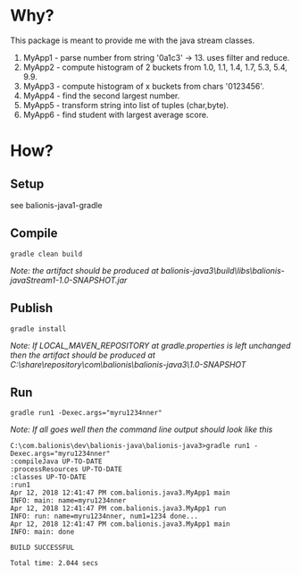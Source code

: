 # Why?

This package is meant to provide me with the java stream classes.

1) MyApp1 - parse number from string '0a1c3' -> 13. uses filter and reduce.
2) MyApp2 - compute histogram of 2 buckets from 1.0, 1.1, 1.4, 1.7, 5.3, 5.4, 9.9.
3) MyApp3 - compute histogram of x buckets from chars '0123456'.
4) MyApp4 - find the second largest number.
5) MyApp5 - transform string into list of tuples (char,byte).
6) MyApp6 - find student with largest average score.

# How?

## Setup

see balionis-java1-gradle

## Compile

```
gradle clean build
```

_Note: the artifact should be produced at balionis-java3\build\libs\balionis-javaStream1-1.0-SNAPSHOT.jar_

## Publish

```
gradle install
```

_Note: If LOCAL_MAVEN_REPOSITORY at gradle.properties is left unchanged then the artifact should be produced at C:\share\repository\com\balionis\balionis-java3\1.0-SNAPSHOT_

## Run

```
gradle run1 -Dexec.args="myru1234nner"
```

_Note: If all goes well then the command line output should look like this_
```
C:\com.balionis\dev\balionis-java\balionis-java3>gradle run1 -Dexec.args="myru1234nner"
:compileJava UP-TO-DATE
:processResources UP-TO-DATE
:classes UP-TO-DATE
:run1
Apr 12, 2018 12:41:47 PM com.balionis.java3.MyApp1 main
INFO: main: name=myru1234nner
Apr 12, 2018 12:41:47 PM com.balionis.java3.MyApp1 run
INFO: run: name=myru1234nner, num1=1234 done...
Apr 12, 2018 12:41:47 PM com.balionis.java3.MyApp1 main
INFO: main: done

BUILD SUCCESSFUL

Total time: 2.044 secs
```
